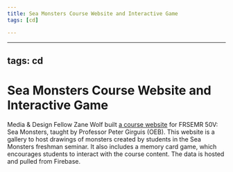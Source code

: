 ```yaml
---
title: Sea Monsters Course Website and Interactive Game
tags: [cd]

---
```


---
tags: cd
---

# Sea Monsters Course Website and Interactive Game

Media & Design Fellow Zane Wolf built [a course website](https://seamonsters-bb334.web.app/ ) for FRSEMR 50V: Sea Monsters, taught by Professor Peter Girguis (OEB). This website is a gallery to host drawings of monsters created by students in the Sea Monsters freshman seminar. It also includes a memory card game, which encourages students to interact with the course content. The data is hosted and pulled from Firebase. 